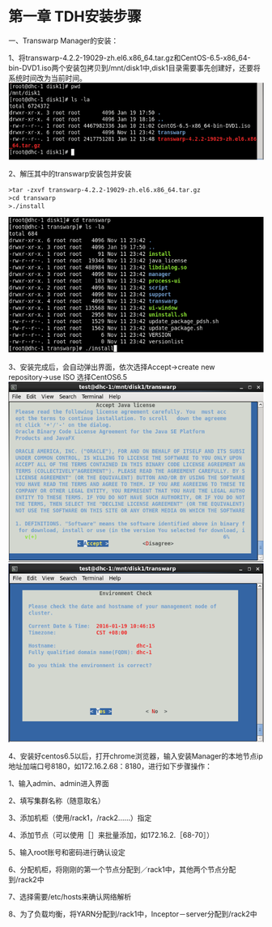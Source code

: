# 第一章 TDH安装步骤

一、Transwarp Manager的安装：
    
   1、将transwarp-4.2.2-19029-zh.el6.x86_64.tar.gz和CentOS-6.5-x86_64-bin-DVD1.iso两个安装包拷贝到/mnt/disk1中,disk1目录需要事先创建好，还要将系统时间改为当前时间。
 ![](1.png)
 
 
 2、解压其中的transwarp安装包并安装
 ```
 >tar -zxvf transwarp-4.2.2-19029-zh.el6.x86_64.tar.gz
 >cd transwarp
 >./install
 
 ```
 ![](2.png)
 
 3、安装完成后，会自动弹出界面，依次选择Accept→create new repository→use ISO
 选择CentOS6.5
 ![](3.png)
 ![](4.png)
 
 4、安装好centos6.5以后，打开chrome浏览器，输入安装Manager的本地节点ip地址加端口号8180，如172.16.2.68：8180，进行如下步骤操作：
 
1、输入admin、admin进入界面

2、填写集群名称（随意取名）

3、添加机柜（使用/rack1，/rack2......）指定

4、添加节点（可以使用［］来批量添加，如172.16.2.［68-70］）

5、输入root账号和密码进行确认设定

6、分配机柜，将刚刚的第一个节点分配到／rack1中，其他两个节点分配到/rack2中

7、选择需要/etc/hosts来确认网络解析

8、为了负载均衡，将YARN分配到/rack1中，Inceptor－server分配到/rack2中
 
 